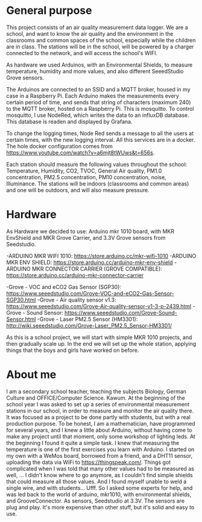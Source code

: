 # General purpose
This project consists of an air quality measurement data logger. We are a school, and want to know the air quality and the environment in the classrooms and common spaces of the school, especially while the children are in class. The stations will be in the school, will be powered by a charger connected to the network, and will access the school's WIFI.

As hardware we used Arduinos, with an Environmental Shields, to measure temperature, humidity and more values, and also different SeeedStudio Grove sensors.

The Arduinos are connected to an SSID and a MQTT broker, housed in my case in a Raspberry Pi. Each Arduino makes the measurements every certain period of time, and sends that string of characters (maximum 240) to the MQTT broker, hosted on a Raspberry Pi. This is  mosquitto. To control mosquitto, I use NodeRed, which writes the data to an influxDB database. This database is readen and displayed by Grafana.

To change the logging times, Node Red sends a message to all the users at certain times, with the new logging interval. All this services are in a docker. The hole docker configuration comes from https://www.youtube.com/watch?v=a6mjt8tWUws&t=656s.

Each station should measure the following values throughout the school: Temperature, Humidity, CO2, TVOC, General Air quality, PM1.0 concentration, PM2.5 concentration, PM10 concentration, noise, Illuminance. The stations will be indoors (classrooms and common areas) and one will be outdoors, and will also measure pressure. 

# Hardware
As Hardware we decided to use: Arduino mkr 1010 board, with MKR EnvShield and MKR Grove Carrier, and 3.3V Grove sensors from Seedstudio.

-ARDUINO MKR WIFI 1010: https://store.arduino.cc/mkr-wifi-1010
-ARDUINO MKR ENV SHIELD: https://store.arduino.cc/arduino-mkr-env-shield
-ARDUINO MKR CONNECTOR CARRIER (GROVE COMPATIBLE): https://store.arduino.cc/arduino-mkr-connector-carrier

-Grove - VOC and eCO2 Gas Sensor (SGP30): https://www.seeedstudio.com/Grove-VOC-and-eCO2-Gas-Sensor-SGP30.html
-Grove - Air quality sensor v1.3: https://www.seeedstudio.com/Grove-Air-quality-sensor-v1-3-p-2439.html
-Grove - Sound Sensor: https://www.seeedstudio.com/Grove-Sound-Sensor.html
-Grove - Laser PM2.5 Sensor (HM3301): http://wiki.seeedstudio.com/Grove-Laser_PM2.5_Sensor-HM3301/

As this is a school project, we will start with simple MKR 1010 projects, and then gradually scale up. In the end we will set up the whole station, applying things that the boys and girls have worked on before.

# About me
I am a secondary school teacher, teaching the subjects Biology, German Culture and OFFICE/Computer Science. Kawum. At the beginning of the school year I was asked to set up a series of environmental measurement stations in our school, in order to measure and monitor the air quality there. It was focused as a project to be done partly with students, but with a real production purpose. To be honest, I am a mathematician, have programmed for several years, and I knew a little about Arduino, without having come to make any project until that moment, only some workshop of lighting leds. At the beginning I found it quite a simple task. I knew that measuring the temperature is one of the first exercises you learn with Arduino. 
I started on my own with a WeMos board, borrowed from a friend, and a DHT11 sensor, uploading the data via WiFi to https://thingspeak.com/. Things got complicated when I was told that many other values had to be measured as well, ... I didn't know where to go anymore, as I couldn't find simple shields that could measure all those values. And I found myself unable to weld a single wire, and with students... Ufff. So I asked some experts for help, and was led back to the world of arduino, mkr1010, with environmental shields, and GrooveConnector. As sensors, Seedstudio at 3.3V. The sensors are plug and play. It's more expensive than other stuff, but it's solid and easy to use.

